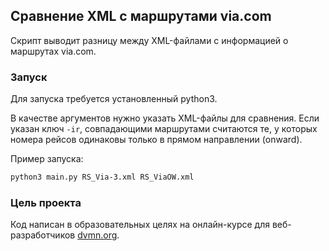 ## Сравнение XML с маршрутами via.com

Скрипт выводит разницу между XML-файлами с информацией о маршрутах via.com.

### Запуск

Для запуска требуется установленный python3.

В качестве аргументов нужно указать XML-файлы для сравнения. Если указан ключ `-ir`, совпадающими маршрутами считаются те, у которых номера рейсов одинаковы только в прямом направлении (onward).

Пример запуска:

```bash
python3 main.py RS_Via-3.xml RS_ViaOW.xml
```

### Цель проекта

Код написан в образовательных целях на онлайн-курсе для веб-разработчиков [dvmn.org](https://dvmn.org/).





